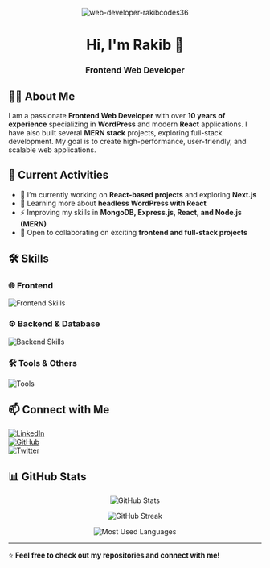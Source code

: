 <!-- Banner Image -->
<p align="center">
 <img src="https://i.ibb.co.com/CsMGjc5S/web-developer-rakibcodes36.jpg" alt="web-developer-rakibcodes36" border="0">
</p>

<h1 align="center">Hi, I'm Rakib 👋</h1>
<h3 align="center">Frontend Web Developer</h3>

## 👨‍💻 About Me  
I am a passionate **Frontend Web Developer** with over **10 years of experience** specializing in **WordPress** and modern **React** applications. I have also built several **MERN stack** projects, exploring full-stack development. My goal is to create high-performance, user-friendly, and scalable web applications.

## 🚀 Current Activities  
- 🔭 I’m currently working on **React-based projects** and exploring **Next.js**  
- 🌱 Learning more about **headless WordPress with React**  
- ⚡ Improving my skills in **MongoDB, Express.js, React, and Node.js (MERN)**  
- 🤝 Open to collaborating on exciting **frontend and full-stack projects**  

## 🛠️ Skills  
### 🌐 Frontend  
<p>
  <img src="https://skillicons.dev/icons?i=html,css,sass,js,ts,react,nextjs,redux,bootstrap,tailwind" alt="Frontend Skills" />
</p>

### ⚙️ Backend & Database  
<p>
  <img src="https://skillicons.dev/icons?i=nodejs,express,mongodb,firebase,wordpress" alt="Backend Skills" />
</p>

### 🛠️ Tools & Others  
<p>
  <img src="https://skillicons.dev/icons?i=git,github,vscode,figma,postman,webpack" alt="Tools" />
</p>

## 📫 Connect with Me  
[![LinkedIn](https://img.shields.io/badge/LinkedIn-%230077B5.svg?style=for-the-badge&logo=linkedin&logoColor=white)](https://www.linkedin.com/in/yourprofile)  
[![GitHub](https://img.shields.io/badge/GitHub-%2312100E.svg?style=for-the-badge&logo=github&logoColor=white)](https://github.com/yourgithub)  
[![Twitter](https://img.shields.io/badge/Twitter-%231DA1F2.svg?style=for-the-badge&logo=twitter&logoColor=white)](https://twitter.com/yourtwitter)  

## 📊 GitHub Stats  
<p align="center">
  <img src="https://github-readme-stats.vercel.app/api?username=yourgithub&show_icons=true&theme=tokyonight" alt="GitHub Stats" />
</p>

<p align="center">
  <img src="https://github-readme-streak-stats.herokuapp.com/?user=yourgithub&theme=tokyonight" alt="GitHub Streak" />
</p>

<p align="center">
  <img src="https://github-readme-stats.vercel.app/api/top-langs/?username=yourgithub&layout=compact&theme=tokyonight" alt="Most Used Languages" />
</p>

---
⭐️ **Feel free to check out my repositories and connect with me!**  
